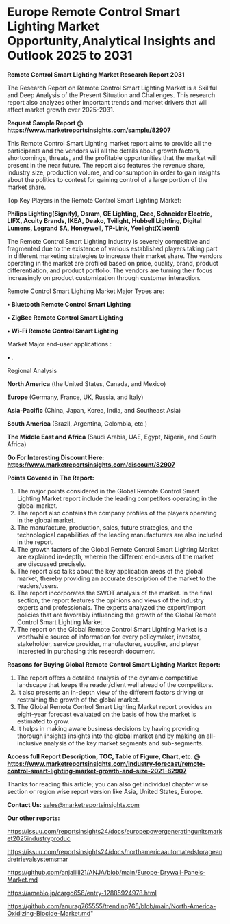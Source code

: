 # Europe Remote Control Smart Lighting Market Opportunity,Analytical Insights and Outlook 2025 to 2031

<strong>Remote Control Smart Lighting Market Research Report 2031</strong>

The Research Report on Remote Control Smart Lighting Market is a Skillful and Deep Analysis of the Present Situation and Challenges. This research report also analyzes other important trends and market drivers that will affect market growth over 2025-2031.

<strong>Request Sample Report @ <a href=https://www.marketreportsinsights.com/sample/82907>https://www.marketreportsinsights.com/sample/82907</a></strong>

This Remote Control Smart Lighting market report aims to provide all the participants and the vendors will all the details about growth factors, shortcomings, threats, and the profitable opportunities that the market will present in the near future. The report also features the revenue share, industry size, production volume, and consumption in order to gain insights about the politics to contest for gaining control of a large portion of the market share.

Top Key Players in the Remote Control Smart Lighting Market:

<strong>Philips Lighting(Signify), Osram, GE Lighting, Cree, Schneider Electric, LIFX, Acuity Brands, IKEA, Deako, Tvilight, Hubbell Lighting, Digital Lumens, Legrand SA, Honeywell, TP-Link, Yeelight(Xiaomi)</strong>

The Remote Control Smart Lighting Industry is severely competitive and fragmented due to the existence of various established players taking part in different marketing strategies to increase their market share. The vendors operating in the market are profiled based on price, quality, brand, product differentiation, and product portfolio. The vendors are turning their focus increasingly on product customization through customer interaction.

Remote Control Smart Lighting Market Major Types are:

<strong>• Bluetooth Remote Control Smart Lighting

• ZigBee Remote Control Smart Lighting

• Wi-Fi Remote Control Smart Lighting</strong>

Market Major end-user applications :

<strong>• .</strong>

Regional Analysis

</u><strong><b>North America</b></strong> (the United States, Canada, and Mexico)

<strong><b>Europe </b></strong>(Germany, France, UK, Russia, and Italy)

<strong><b>Asia-Pacific</b></strong> (China, Japan, Korea, India, and Southeast Asia)

<strong><b>South America</b></strong> (Brazil, Argentina, Colombia, etc.)

<strong><b>The Middle East and Africa</b></strong> (Saudi Arabia, UAE, Egypt, Nigeria, and South Africa)

<strong>Go For Interesting Discount Here: <a href=https://www.marketreportsinsights.com/discount/82907>https://www.marketreportsinsights.com/discount/82907</a></strong>

<strong>Points Covered in The Report:</strong>
<ol>
  <li>The major points considered in the Global Remote Control Smart Lighting Market report include the leading competitors operating in the global market.</li>
  <li>The report also contains the company profiles of the players operating in the global market.</li>
  <li>The manufacture, production, sales, future strategies, and the technological capabilities of the leading manufacturers are also included in the report.</li>
  <li>The growth factors of the Global Remote Control Smart Lighting Market are explained in-depth, wherein the different end-users of the market are discussed precisely.</li>
  <li>The report also talks about the key application areas of the global market, thereby providing an accurate description of the market to the readers/users.</li>
  <li>The report incorporates the SWOT analysis of the market. In the final section, the report features the opinions and views of the industry experts and professionals. The experts analyzed the export/import policies that are favorably influencing the growth of the Global Remote Control Smart Lighting Market.</li>
  <li>The report on the Global Remote Control Smart Lighting Market is a worthwhile source of information for every policymaker, investor, stakeholder, service provider, manufacturer, supplier, and player interested in purchasing this research document.</li>
</ol>
<strong>Reasons for Buying Global Remote Control Smart Lighting Market Report:</strong>

<ol>
  <li>The report offers a detailed analysis of the dynamic competitive landscape that keeps the reader/client well ahead of the competitors.</li>
  <li>It also presents an in-depth view of the different factors driving or restraining the growth of the global market.</li>
  <li>The Global Remote Control Smart Lighting Market report provides an eight-year forecast evaluated on the basis of how the market is estimated to grow.</li>
  <li>It helps in making aware business decisions by having providing thorough insights insights into the global market and by making an all-inclusive analysis of the key market segments and sub-segments.</li>
</ol>
<strong>Access full Report Description, TOC, Table of Figure, Chart, etc. @ <a href=https://www.marketreportsinsights.com/industry-forecast/remote-control-smart-lighting-market-growth-and-size-2021-82907>https://www.marketreportsinsights.com/industry-forecast/remote-control-smart-lighting-market-growth-and-size-2021-82907</a></strong>


Thanks for reading this article; you can also get individual chapter wise section or region wise report version like Asia, United States, Europe.

<strong>Contact Us:</strong>
sales@marketreportsinsights.com

<strong>Our other reports:</strong>

<a href=https://issuu.com/reportsinsights24/docs/europepowergeneratingunitsmarket2025industryproduc>https://issuu.com/reportsinsights24/docs/europepowergeneratingunitsmarket2025industryproduc</a>

<a href=https://issuu.com/reportsinsights24/docs/northamericaautomatedstorageandretrievalsystemsmar>https://issuu.com/reportsinsights24/docs/northamericaautomatedstorageandretrievalsystemsmar</a>

<a href=https://github.com/anjaliiii21/ANJA/blob/main/Europe-Drywall-Panels-Market.md>https://github.com/anjaliiii21/ANJA/blob/main/Europe-Drywall-Panels-Market.md</a>

<a href=https://ameblo.jp/cargo656/entry-12885924978.html>https://ameblo.jp/cargo656/entry-12885924978.html</a>

<a href=https://github.com/anurag765555/trending765/blob/main/North-America-Oxidizing-Biocide-Market.md>https://github.com/anurag765555/trending765/blob/main/North-America-Oxidizing-Biocide-Market.md</a>"
